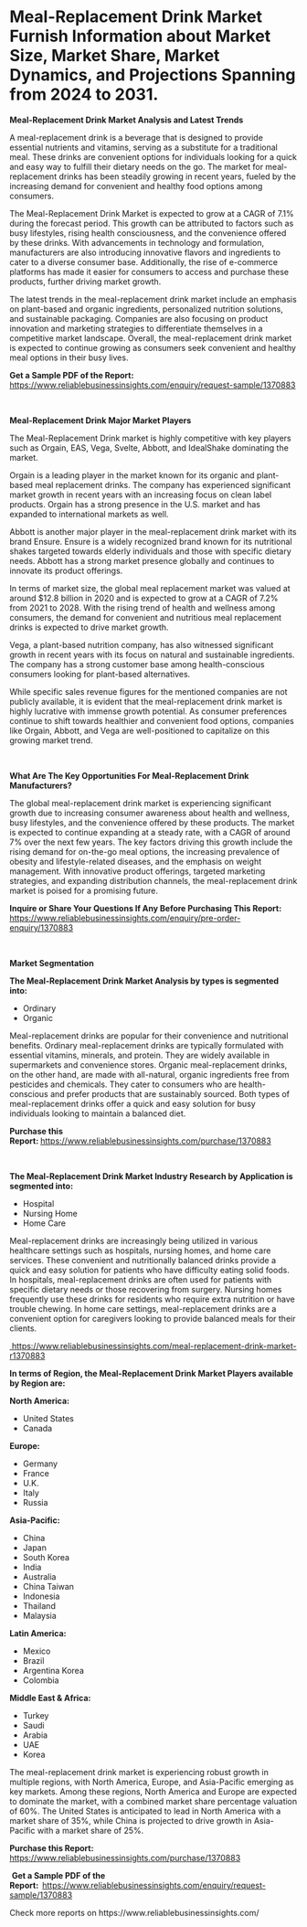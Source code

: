 <p><h1>Meal-Replacement Drink Market Furnish Information about Market Size, Market Share, Market Dynamics, and Projections Spanning from 2024 to 2031.</h1></p><p><strong>Meal-Replacement Drink Market Analysis and Latest Trends</strong></p>
<p><p>A meal-replacement drink is a beverage that is designed to provide essential nutrients and vitamins, serving as a substitute for a traditional meal. These drinks are convenient options for individuals looking for a quick and easy way to fulfill their dietary needs on the go. The market for meal-replacement drinks has been steadily growing in recent years, fueled by the increasing demand for convenient and healthy food options among consumers.</p><p>The Meal-Replacement Drink Market is expected to grow at a CAGR of 7.1% during the forecast period. This growth can be attributed to factors such as busy lifestyles, rising health consciousness, and the convenience offered by these drinks. With advancements in technology and formulation, manufacturers are also introducing innovative flavors and ingredients to cater to a diverse consumer base. Additionally, the rise of e-commerce platforms has made it easier for consumers to access and purchase these products, further driving market growth.</p><p>The latest trends in the meal-replacement drink market include an emphasis on plant-based and organic ingredients, personalized nutrition solutions, and sustainable packaging. Companies are also focusing on product innovation and marketing strategies to differentiate themselves in a competitive market landscape. Overall, the meal-replacement drink market is expected to continue growing as consumers seek convenient and healthy meal options in their busy lives.</p></p>
<p><strong>Get a Sample PDF of the Report:&nbsp;</strong> <a href="https://www.reliablebusinessinsights.com/enquiry/request-sample/1370883">https://www.reliablebusinessinsights.com/enquiry/request-sample/1370883</a></p>
<p>&nbsp;</p>
<p><strong>Meal-Replacement Drink Major Market Players</strong></p>
<p><p>The Meal-Replacement Drink market is highly competitive with key players such as Orgain, EAS, Vega, Svelte, Abbott, and IdealShake dominating the market. </p><p>Orgain is a leading player in the market known for its organic and plant-based meal replacement drinks. The company has experienced significant market growth in recent years with an increasing focus on clean label products. Orgain has a strong presence in the U.S. market and has expanded to international markets as well.</p><p>Abbott is another major player in the meal-replacement drink market with its brand Ensure. Ensure is a widely recognized brand known for its nutritional shakes targeted towards elderly individuals and those with specific dietary needs. Abbott has a strong market presence globally and continues to innovate its product offerings.</p><p>In terms of market size, the global meal replacement market was valued at around $12.8 billion in 2020 and is expected to grow at a CAGR of 7.2% from 2021 to 2028. With the rising trend of health and wellness among consumers, the demand for convenient and nutritious meal replacement drinks is expected to drive market growth.</p><p>Vega, a plant-based nutrition company, has also witnessed significant growth in recent years with its focus on natural and sustainable ingredients. The company has a strong customer base among health-conscious consumers looking for plant-based alternatives.</p><p>While specific sales revenue figures for the mentioned companies are not publicly available, it is evident that the meal-replacement drink market is highly lucrative with immense growth potential. As consumer preferences continue to shift towards healthier and convenient food options, companies like Orgain, Abbott, and Vega are well-positioned to capitalize on this growing market trend.</p></p>
<p>&nbsp;</p>
<p><strong>What Are The Key Opportunities For Meal-Replacement Drink Manufacturers?</strong></p>
<p><p>The global meal-replacement drink market is experiencing significant growth due to increasing consumer awareness about health and wellness, busy lifestyles, and the convenience offered by these products. The market is expected to continue expanding at a steady rate, with a CAGR of around 7% over the next few years. The key factors driving this growth include the rising demand for on-the-go meal options, the increasing prevalence of obesity and lifestyle-related diseases, and the emphasis on weight management. With innovative product offerings, targeted marketing strategies, and expanding distribution channels, the meal-replacement drink market is poised for a promising future.</p></p>
<p><strong>Inquire or Share Your Questions If Any Before Purchasing This Report:</strong> <a href="https://www.reliablebusinessinsights.com/enquiry/pre-order-enquiry/1370883">https://www.reliablebusinessinsights.com/enquiry/pre-order-enquiry/1370883</a></p>
<p>&nbsp;</p>
<p><strong>Market Segmentation</strong></p>
<p><strong>The Meal-Replacement Drink Market Analysis by types is segmented into:</strong></p>
<p><ul><li>Ordinary</li><li>Organic</li></ul></p>
<p><p>Meal-replacement drinks are popular for their convenience and nutritional benefits. Ordinary meal-replacement drinks are typically formulated with essential vitamins, minerals, and protein. They are widely available in supermarkets and convenience stores. Organic meal-replacement drinks, on the other hand, are made with all-natural, organic ingredients free from pesticides and chemicals. They cater to consumers who are health-conscious and prefer products that are sustainably sourced. Both types of meal-replacement drinks offer a quick and easy solution for busy individuals looking to maintain a balanced diet.</p></p>
<p><strong>Purchase this Report:&nbsp;</strong><a href="https://www.reliablebusinessinsights.com/purchase/1370883">https://www.reliablebusinessinsights.com/purchase/1370883</a></p>
<p>&nbsp;</p>
<p><strong>The Meal-Replacement Drink Market Industry Research by Application is segmented into:</strong></p>
<p><ul><li>Hospital</li><li>Nursing Home</li><li>Home Care</li></ul></p>
<p><p>Meal-replacement drinks are increasingly being utilized in various healthcare settings such as hospitals, nursing homes, and home care services. These convenient and nutritionally balanced drinks provide a quick and easy solution for patients who have difficulty eating solid foods. In hospitals, meal-replacement drinks are often used for patients with specific dietary needs or those recovering from surgery. Nursing homes frequently use these drinks for residents who require extra nutrition or have trouble chewing. In home care settings, meal-replacement drinks are a convenient option for caregivers looking to provide balanced meals for their clients.</p></p>
<p><a href="https://www.reliablebusinessinsights.com/meal-replacement-drink-market-r1370883">&nbsp;https://www.reliablebusinessinsights.com/meal-replacement-drink-market-r1370883</a></p>
<p><strong>In terms of Region, the Meal-Replacement Drink Market Players available by Region are:</strong></p>
<p>
    <p> <strong> North America: </strong>
        <ul>
            <li>United States</li>
            <li>Canada</li>
        </ul>
        </p> 
    <p> <strong> Europe: </strong>
        <ul>
            <li>Germany</li>
            <li>France</li>
            <li>U.K.</li>
            <li>Italy</li>
            <li>Russia</li>
        </ul>
        </p> 
    <p> <strong> Asia-Pacific: </strong>
        <ul>
            <li>China</li>
            <li>Japan</li>
            <li>South Korea</li>
            <li>India</li>
            <li>Australia</li>
            <li>China Taiwan</li>
            <li>Indonesia</li>
            <li>Thailand</li>
            <li>Malaysia</li>
        </ul>
        </p> 
    <p> <strong> Latin America: </strong>
        <ul>
            <li>Mexico</li>
            <li>Brazil</li>
            <li>Argentina Korea</li>
            <li>Colombia</li>
        </ul>
        </p> 
    <p> <strong> Middle East & Africa: </strong>
        <ul>
            <li>Turkey</li>
            <li>Saudi</li>
            <li>Arabia</li>
            <li>UAE</li>
            <li>Korea</li>
        </ul>
    </p>
    </p>
<p><p>The meal-replacement drink market is experiencing robust growth in multiple regions, with North America, Europe, and Asia-Pacific emerging as key markets. Among these regions, North America and Europe are expected to dominate the market, with a combined market share percentage valuation of 60%. The United States is anticipated to lead in North America with a market share of 35%, while China is projected to drive growth in Asia-Pacific with a market share of 25%.</p></p>
<p><strong>Purchase this Report: </strong><a href="https://www.reliablebusinessinsights.com/purchase/1370883">https://www.reliablebusinessinsights.com/purchase/1370883</a></p>
<p>&nbsp;<strong>Get a Sample PDF of the Report:&nbsp;&nbsp;</strong><a href="https://www.reliablebusinessinsights.com/enquiry/request-sample/1370883">https://www.reliablebusinessinsights.com/enquiry/request-sample/1370883</a></p>
<p><strong></strong></p>
<p>Check more reports on https://www.reliablebusinessinsights.com/</p>